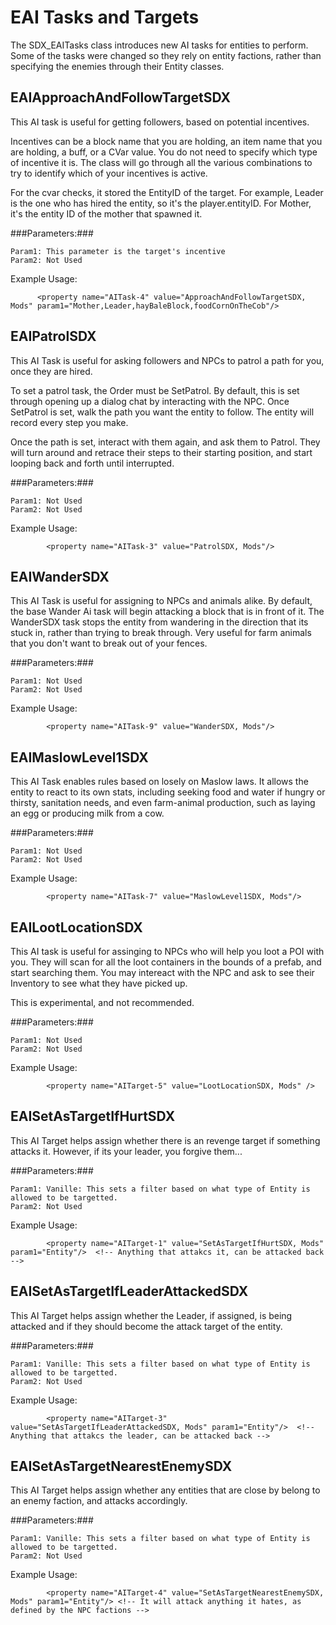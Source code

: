 EAI Tasks and Targets
=====================

The SDX_EAITasks class introduces new AI tasks for entities to perform. Some of the tasks were changed so they rely on entity factions, rather than specifying the enemies through their Entity classes.

EAIApproachAndFollowTargetSDX
-------------------

This AI task is useful for getting followers, based on potential incentives.

Incentives can be a block name that you are holding, an item name that you are holding, a buff, or a CVar value. You do not need to specify which
type of incentive it is. The class will go through all the various combinations to try to identify which of your incentives is active.

For the cvar checks, it stored the EntityID of the target. For example, Leader is the one who has hired the entity, so it's the player.entityID. For Mother, 
it's the entity ID of the mother that spawned it.

###Parameters:###

	Param1: This parameter is the target's incentive
	Param2: Not Used

Example Usage:
~~~~~~~~~~~{.xml}
      <property name="AITask-4" value="ApproachAndFollowTargetSDX, Mods" param1="Mother,Leader,hayBaleBlock,foodCornOnTheCob"/>
~~~~~~~~~~~


EAIPatrolSDX
------------------

This AI Task is useful for asking followers and NPCs to patrol a path for you, once they are hired.

To set a patrol task, the Order must be SetPatrol. By default, this is set through opening up a dialog chat by interacting with the NPC. Once SetPatrol is set, walk the path you want the entity to follow. The entity will record every step you make.

Once the path is set, interact with them again, and ask them to Patrol. They will turn around and retrace their steps to their starting position, and start looping back and forth until interrupted.

###Parameters:###

	Param1: Not Used
	Param2: Not Used

Example Usage:

~~~~~~~~~~~{.xml}
		<property name="AITask-3" value="PatrolSDX, Mods"/>
~~~~~~~~~~~

EAIWanderSDX
---------------

This AI Task is useful for assigning to NPCs and animals alike. By default, the base Wander Ai task will begin attacking a block that is in front of it. The WanderSDX task stops the entity from wandering in the direction that its stuck in, rather than trying to break through. Very useful for farm animals that you don't want to break out of your fences.

###Parameters:###

	Param1: Not Used
	Param2: Not Used

Example Usage:
~~~~~~~~~~~{.xml}
		<property name="AITask-9" value="WanderSDX, Mods"/>
~~~~~~~~~~~

EAIMaslowLevel1SDX
---------------

This AI Task enables rules based on losely on Maslow laws. It allows the entity to react to its own stats, including seeking food and water if hungry or thirsty, sanitation needs, and even farm-animal production, such as laying an egg or producing milk from a cow.

###Parameters:###

	Param1: Not Used
	Param2: Not Used

Example Usage:
~~~~~~~~~~~{.xml}
		<property name="AITask-7" value="MaslowLevel1SDX, Mods"/>
~~~~~~~~~~~


EAILootLocationSDX
---------------

This AI task is useful for assinging to NPCs who will help you loot a POI with you. They will scan for all the loot containers in the bounds of a prefab, and start searching them. You may intereact with the NPC and ask to see their Inventory to see what they have picked up.

This is experimental, and not recommended.

###Parameters:###

	Param1: Not Used
	Param2: Not Used

Example Usage:
~~~~~~~~~~~{.xml}
		<property name="AITarget-5" value="LootLocationSDX, Mods" />
~~~~~~~~~~~


EAISetAsTargetIfHurtSDX
-------------------

This AI Target helps assign whether there is an revenge target if something attacks it. However, if its your leader, you forgive them...

###Parameters:###

	Param1: Vanille: This sets a filter based on what type of Entity is allowed to be targetted. 
	Param2: Not Used

Example Usage:
~~~~~~~~~~~{.xml}
		<property name="AITarget-1" value="SetAsTargetIfHurtSDX, Mods" param1="Entity"/>  <!-- Anything that attakcs it, can be attacked back -->
~~~~~~~~~~~

EAISetAsTargetIfLeaderAttackedSDX
---------------------

This AI Target helps assign whether the Leader, if assigned, is being attacked and if they should become the attack target of the entity.

###Parameters:###

	Param1: Vanille: This sets a filter based on what type of Entity is allowed to be targetted. 
	Param2: Not Used

Example Usage:

~~~~~~~~~~~{.xml}
		<property name="AITarget-3" value="SetAsTargetIfLeaderAttackedSDX, Mods" param1="Entity"/>  <!-- Anything that attakcs the leader, can be attacked back -->
~~~~~~~~~~~

EAISetAsTargetNearestEnemySDX
---------------------

This AI Target helps assign whether any entities that are close by belong to an enemy faction, and attacks accordingly.


###Parameters:###

	Param1: Vanille: This sets a filter based on what type of Entity is allowed to be targetted. 
	Param2: Not Used

Example Usage:

~~~~~~~~~~~{.xml}
		<property name="AITarget-4" value="SetAsTargetNearestEnemySDX, Mods" param1="Entity"/> <!-- It will attack anything it hates, as defined by the NPC factions -->
~~~~~~~~~~~
